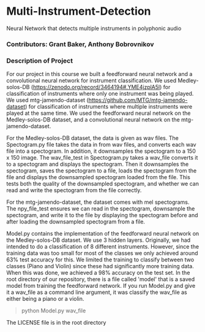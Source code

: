 # Multi-Instrument-Detection
Neural Network that detects multiple instruments in polyphonic audio

### Contributors: Grant Baker, Anthony Bobrovnikov

### Description of Project
For our project in this course we built a feedforward neural network and a convolutional neural network for instrument classification. We used Medley-solos-DB (https://zenodo.org/record/3464194#.YME4jzplA5l) for classification of instruments where only one instrument was being played. We used mtg-jamendo-dataset (https://github.com/MTG/mtg-jamendo-dataset) for classification of instruments where multiple instruments were played at the same time. We used the feedforward neural network on the Medley-solos-DB dataset, and a convolutional neural network on the mtg-jamendo-dataset. 

For the Medley-solos-DB dataset, the data is given as wav files. The Spectogram.py file takes the data in from wav files, and converts each wav file into a spectogram. In addition, it downsamples the spectogram to a 150 x 150 image. The wav_file_test in Spectogram.py takes a wav_file converts it to a spectogram and displays the spectogram. Then it downsamples the spectogram, saves the spectogram to a file, loads the spectogram from the file and displays the downsampled spectogram loaded from the file. This tests both the quality of the downsampled spectogram, and whether we can read and write the spectogram from the file correctly. 

For the mtg-jamendo-dataset, the dataset comes with mel spectograms. The npy_file_test ensures we can read in the spectogram, downsample the spectogram, and write it to the file by displaying the spectogram before and after loading the downsampled spectogram from a file. 

Model.py contains the implementation of the feedforward neural network on the Medley-solos-DB dataset. We use 3 hidden layers. Originally, we had intended to do a classification of 8 different instruments. However, since the training data was too small for most of the classes we only achieved around 63% test accuracy for this. We limited the training to classify between two classes (Piano and Violin) since these had significantly more training data. When this was done, we achieved a 98% accuracy on the test set. 
In the root directory of our repository, there is a file called 'model' that is a saved model from training the feedforward network. If you run Model.py and give it a wav_file as a command line argument, it was classify the wav_file as either being a piano or a violin. 
> python Model.py wav_file

The LICENSE file is in the root directory

